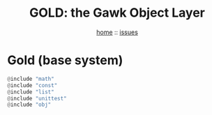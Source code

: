 <a name=top>
<h1 align=center>GOLD: the Gawk Object Layer</h1>
<p  align=center>
<a href="http://github.com/golden/one/master/blob/README.md#top">home</a> :: 
<a href="http://github.com/golden/issues">issues</a> 
</p>

# Gold (base system)

```awk
@include "math"
@include "const"
@include "list"
@include "unittest"
@include "obj"
```
